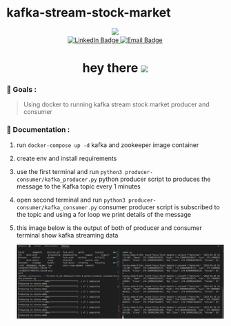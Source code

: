 # kafka-stream-stock-market

<div id="header" align="center">
  <img src="https://media.giphy.com/media/Q2sOgtEhhUlxX4w6Ui/giphy.gif" width="200"/>
</div>

<div id="badges" align="center">
  <a href="https://www.linkedin.com/in/sakabuana31/">
    <img src="https://img.shields.io/badge/LinkedIn-blue?style=for-the-badge&logo=linkedin&logoColor=white" height="25px" alt="LinkedIn Badge"/>
  </a>
  <a href="mailto:sakabuana.pa@gmail.com">
  <img src="https://img.shields.io/badge/-Email-c14438?style=flat-square&logo=Gmail&logoColor=white" height="25px" alt="Email Badge">
  </a>
</div>

<h1 align="center">
  hey there
  <img src="https://media.giphy.com/media/hvRJCLFzcasrR4ia7z/giphy.gif" width="30px"/>
</h1>

### :dart: Goals :
> Using docker to running kafka stream stock market producer and consumer

### :newspaper: Documentation :
1. run `docker-compose up -d` kafka and zookeeper image container
2. create env and install requirements
3. use the first terminal and run `python3 producer-consumer/kafka_producer.py` python producer script to produces the message to the Kafka topic every 1 minutes
4. open second terminal and run `python3 producer-consumer/kafka_consumer.py` consumer producer script is subscribed to the topic and using a for loop we print details of the message
5. this image below is the output of both of producer and consumer terminal show kafka streaming data

    ![kafka-stream-stock-market.png](output/kafka-stream-stock-market.png)
